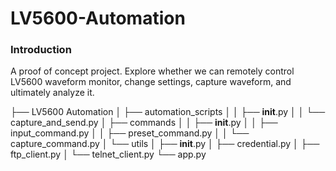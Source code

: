 # LV5600-Automation
### Introduction
A proof of concept project. Explore whether we can remotely control LV5600 waveform monitor, change settings, capture waveform, and ultimately analyze it.

├── LV5600 Automation
│   ├── automation_scripts
│   │   ├── __init__.py
│   │   └── capture_and_send.py
│   ├── commands
│   │   ├── __init__.py
│   │   ├── input_command.py
│   │   ├── preset_command.py
│   │   └── capture_command.py
│   └── utils
│       ├── __init__.py
│       ├── credential.py
│       ├── ftp_client.py
│       └── telnet_client.py
└── app.py

